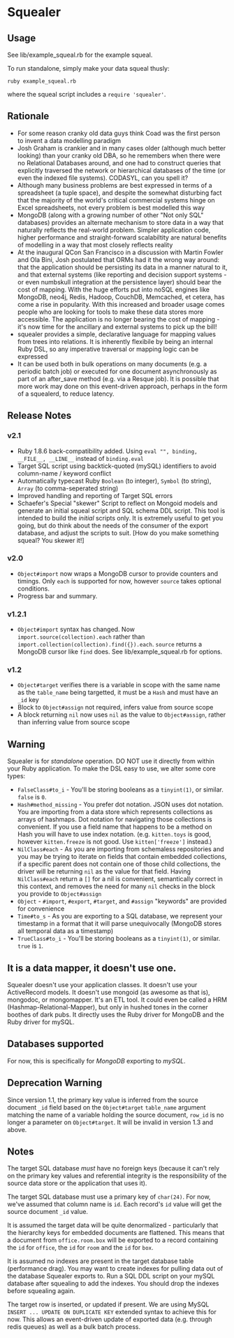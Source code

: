 # Squealer

## Usage
See lib/example_squeal.rb for the example squeal.

To run standalone, simply make your data squeal thusly:

`ruby example_squeal.rb`

where the squeal script includes a `require 'squealer'`.

## Rationale
* For some reason cranky old data guys think Coad was the first person to invent a data modelling paradigm
* Josh Graham is crankier and in many cases older (although much better looking) than your cranky old DBA, so he remembers when there were no Relational Databases around, and one had to construct queries that explicitly traversed the network or hierarchical databases of the time (or even the indexed file systems). CODASYL, can you spell it?
* Although many business problems are best expressed in terms of a spreadsheet (a tuple space), and despite the somewhat disturbing fact that the majority of the world's critical commercial systems hinge on Excel spreadsheets, not every problem is best modelled this way
* MongoDB (along with a growing number of other "Not only SQL" databases) provides an alternate mechanism to store data in a way that naturally reflects the real-world problem. Simpler application code, higher performance and straight-forward scalabiltity are natural benefits of modelling in a way that most closely reflects reality
* At the inaugural QCon San Francisco in a discussion with Martin Fowler and Ola Bini, Josh postulated that ORMs had it the wrong way around: that the application should be persisting its data in a manner natural to it, and that external systems (like reporting and decision support systems - or even numbskull integration at the persistence layer) should bear the cost of mapping. With the huge efforts put into noSQL engines like MongoDB, neo4j, Redis, Hadoop, CouchDB, Memcached, et cetera, has come a rise in popularity. With this increased and broader usage comes people who are looking for tools to make these data stores more accessible. The application is no longer bearing the cost of mapping - it's now time for the ancillary and external systems to pick up the bill!
* squealer provides a simple, declarative language for mapping values from trees into relations. It is inherently flexibile by being an internal Ruby DSL, so any imperative traversal or mapping logic can be expressed
* It can be used both in bulk operations on many documents (e.g. a periodic batch job) or executed for one document asynchronously as part of an after_save method (e.g. via a Resque job). It is possible that more work may done on this event-driven approach, perhaps in the form of a squealerd, to reduce latency.

## Release Notes
### v2.1
* Ruby 1.8.6 back-compatibility added. Using `eval "", binding, __FILE__, __LINE__` instead of `binding.eval`
* Target SQL script using backtick-quoted (mySQL) identifiers to avoid column-name / keyword conflict
* Automatically typecast Ruby `Boolean` (to integer), `Symbol` (to string), `Array` (to comma-seperated string)
* Improved handling and reporting of Target SQL errors
* Schaefer's Special "skewer" Script to reflect on Mongoid models and generate an initial squeal script and SQL schema DDL script. This tool is intended to build the _initial_ scripts only. It is extremely useful to get you going, but do think about the needs of the consumer of the export database, and adjust the scripts to suit. [How do you make something squeal? You skewer it!]

### v2.0
* `Object#import` now wraps a MongoDB cursor to provide counters and timings. Only `each` is supported for now, however `source` takes optional conditions.
* Progress bar and summary.

### v1.2.1
* `Object#import` syntax has changed. Now `import.source(collection).each` rather than `import.collection(collection).find({}).each`. `source` returns a MongoDB cursor like `find` does. See lib/example_squeal.rb for options.

### v1.2
* `Object#target` verifies there is a variable in scope with the same name as the `table_name` being targetted, it must be a `Hash` and must have an `_id` key
* Block to `Object#assign` not required, infers value from source scope
* A block returning `nil` now uses `nil` as the value to `Object#assign`, rather than inferring value from source scope

## Warning
Squealer is for _standalone_ operation. DO NOT use it directly from within your Ruby application. To make the DSL easy to use, we alter some core types:

* `FalseClass#to_i` - You'll be storing booleans as a `tinyint(1)`, or similar. `false` is `0`.
* `Hash#method_missing` - You prefer dot notation. JSON uses dot notation. You are importing from a data store which represents collections as arrays of hashmaps. Dot notation for navigating those collections is convenient. If you use a field name that happens to be a method on Hash you will have to use index notation. (e.g. `kitten.toys` is good, however `kitten.freeze` is not good. Use `kitten['freeze']` instead.)
* `NilClass#each` - As you are importing from schemaless repositories and you may be trying to iterate on fields that contain embedded collections, if a specific parent does not contain one of those child collections, the driver will be returning `nil` as the value for that field. Having `NilClass#each` return a `[]` for a nil is convenient, semantically correct in this context, and removes the need for many `nil` checks in the block you provide to `Object#assign`
* `Object` - `#import`, `#export`, `#target`, and `#assign` "keywords" are provided for convenience
* `Time#to_s` - As you are exporting to a SQL database, we represent your timestamp in a format that it will parse unequivocally (MongoDB stores all temporal data as a timestamp)
* `TrueClass#to_i` - You'll be storing booleans as a `tinyint(1)`, or similar. `true` is `1`.

## It is a data mapper, it doesn't use one.
Squealer doesn't use your application classes. It doesn't use your ActiveRecord models. It doesn't use mongoid (as awesome as that is), mongodoc, or mongomapper. It's an ETL tool. It could even be called a HRM (Hashmap-Relational-Mapper), but only in hushed tones in the corner boothes of dark pubs. It directly uses the Ruby driver for MongoDB and the Ruby driver for mySQL.

## Databases supported
For now, this is specifically for _MongoDB_ exporting to _mySQL_.

## Deprecation Warning
Since version 1.1, the primary key value is inferred from the source document `_id` field based on the `Object#target` `table_name` argument matching the name of a variable holding the source document, `row_id` is no longer a parameter on `Object#target`. It will be invalid in version 1.3 and above.

## Notes
The target SQL database _must_ have no foreign keys (because it can't rely on the primary key values and referential integrity is the responsibility of the source data store or the application that uses it).

The target SQL database must use a primary key of `char(24)`. For now, we've assumed that column name is `id`. Each record's `id` value will get the source document `_id` value.

It is assumed the target data will be quite denormalized - particularly that the hierarchy keys for embedded documents are flattened. This means that a document from `office.room.box` will be exported to a record containing the `id` for `office`, the `id` for `room` and the `id` for `box`.

It is assumed no indexes are present in the target database table (performance drag). You may want to create indexes for pulling data out of the database Squealer exports to. Run a SQL DDL script on your mySQL database after squealing to add the indexes. You should drop the indexes before squealing again.

The target row is inserted, or updated if present. We are using MySQL `INSERT ... UPDATE ON DUPLICATE KEY` extended syntax to achieve this for now. This allows an event-driven update of exported data (e.g. through redis queues) as well as a bulk batch process.

